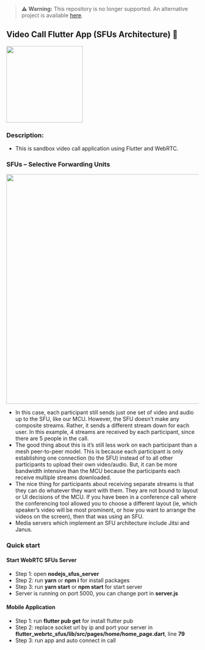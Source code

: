 > :warning: **Warning:** This repository is no longer supported. An alternative project is available [here](https://github.com/lambiengcode/waterbus).

## Video Call Flutter App (SFUs Architecture) 📱

<img src="https://github.com/hongvinhmobile/flutter_webrtc_sfus/blob/master/screenshots/result.jpg?raw=true" width="200px" />

### Description:
- This is sandbox video call application using Flutter and WebRTC.

### SFUs – Selective Forwarding Units
<img src="https://lh4.googleusercontent.com/puUKv2ve5bkx88wUhb_OG7ydimoSi74_hXT1akU7YUzmrSg29arhlhwWdg5e6x03KhBwnt_7OD0qVOYNfq-U3tpjVgDAwGMkzklVuUWp-jcNXUzPXFWJgD9oowQHWSVu5NxZtwB4" width="600px"/>

- In this case, each participant still sends just one set of video and audio up to the SFU, like our MCU. However, the SFU doesn’t make any composite streams. Rather, it sends a different stream down for each user. In this example, 4 streams are received by each participant, since there are 5 people in the call.
- The good thing about this is it’s still less work on each participant than a mesh peer-to-peer model. This is because each participant is only establishing one connection (to the SFU) instead of to all other participants to upload their own video/audio. But, it can be more bandwidth intensive than the MCU because the participants each receive multiple streams downloaded.
- The nice thing for participants about receiving separate streams is that they can do whatever they want with them. They are not bound to layout or UI decisions of the MCU. If you have been in a conference call where the conferencing tool allowed you to choose a different layout (ie, which speaker’s video will be most prominent, or how you want to arrange the videos on the screen), then that was using an SFU.
- Media servers which implement an SFU architecture include Jitsi and Janus.

### Quick start

#### Start WebRTC SFUs Server
- Step 1: open **nodejs_sfus_server**
- Step 2: run **yarn** or **npm i** for install packages
- Step 3: run **yarn start** or **npm start** for start server
- Server is running on port 5000, you can change port in **server.js**

#### Mobile Application
- Step 1: run **flutter pub get** for install flutter pub
- Step 2: replace socket url by ip and port your server in **flutter_webrtc_sfus/lib/src/pages/home/home_page.dart**, line **79**
- Step 3: run app and auto connect in call

